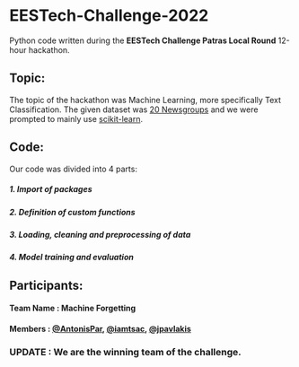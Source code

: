 # EESTech-Challenge-2022

Python code written during the **EESTech Challenge Patras Local Round** 12-hour hackathon.

## Topic:

The topic of the hackathon was Machine Learning, more specifically Text Classification.
The given dataset was [20 Newsgroups](https://scikit-learn.org/0.19/datasets/twenty_newsgroups.html) and we were prompted to mainly use [scikit-learn](https://scikit-learn.org/stable/index.html).

## Code:

Our code was divided into 4 parts:

##### 1. Import of packages
##### 2. Definition of custom functions
##### 3. Loading, cleaning and preprocessing of data
##### 4. Model training and evaluation

## Participants:
#### Team Name : Machine Forgetting
#### Members : [@AntonisPar](https://github.com/AntonisPar), [@iamtsac](https://github.com/iamtsac), [@jpavlakis](https://github.com/jpavlakis)
### UPDATE : We are the winning team of the challenge.
